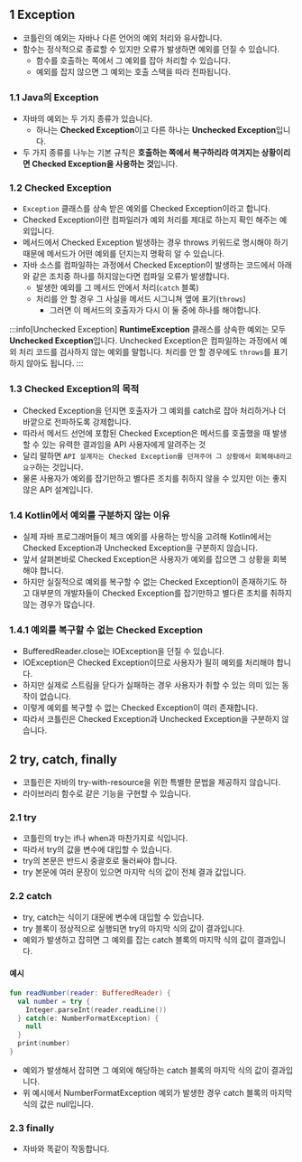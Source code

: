 ## 1 Exception

- 코틀린의 예외는 자바나 다른 언어의 예외 처리와 유사합니다.
- 함수는 정삭적으로 종료할 수 있지만 오류가 발생하면 예외를 던질 수 있습니다.
	- 함수를 호출하는 쪽에서 그 예외를 잡아 처리할 수 있습니다.
	- 예외를 잡지 않으면 그 예외는 호출 스택을 따라 전파됩니다.

### 1.1 Java의 Exception

- 자바의 예외는 두 가지 종류가 있습니다.
	- 하나는 **Checked Exception**이고 다른 하나는 **Unchecked Exception**입니다.
- 두 가지 종류를 나누는 기본 규칙은 **호출하는 쪽에서 복구하리라 여겨지는 상황이리면 Checked Exception을 사용하는 것**입니다.

### 1.2 Checked Exception

- `Exception` 클래스를 상속 받은 예외를 Checked Exception이라고 합니다.
- Checked Exception이란 컴파일러가 예외 처리를 제대로 하는지 확인 해주는 예외입니다.
- 메서드에서 Checked Exception 발생하는 경우 throws 키워드로 명시해야 하기 때문에 메서드가 어떤 예외를 던지는지 명확히 알 수 있습니다.
- 자바 소스를 컴파일하는 과정에서 Checked Exception이 발생하는 코드에서 아래와 같은 조치중 하나를 하지않는다면 컴파일 오류가 발생합니다.
	- 발생한 예외를 그 메서드 안에서 처리(`catch` 블록)
	- 처리를 안 할 경우 그 사실을 메서드 시그니쳐 옆에 표기(`throws`)
		- 그러면 이 메서드의 호출자가 다시 이 둘 중에 하나를 해야합니다.

:::info[Unchecked Exception]
**RuntimeException** 클래스를 상속한 예외는 모두 **Unchecked Exception**입니다. Unchecked Exception은 컴파일하는 과정에서 예외 처리 코드를 검사하지 않는 예외를
말헙니다.
처리를 안 할 경우에도 `throws`를 표기하지 않아도 됩니다.
:::

### 1.3 Checked Exception의 목적

- Checked Exception을 던지면 호출자가 그 예외를 catch로 잡아 처리하거나 더 바깥으로 전파하도록 강제합니다.
- 따라서 메서드 선언에 포함된 Checked Exception은 메서드를 호출했을 때 발생할 수 있는 유력한 결과임을 API 사용자에게 알려주는 것
- 달리 말하면 `API 설계자는 Checked Exception를 던져주어 그 상황에서 회복해내라고 요구`하는 것입니다.
- 물론 사용자가 예외를 잡기만하고 별다른 조치를 취하지 않을 수 있지만 이는 좋지 않은 API 설계입니다.

### 1.4 Kotlin에서 예외를 구분하지 않는 이유

- 실제 자바 프로그래머들이 체크 예외를 사용하는 방식을 고려해 Kotlin에서는 Checked Exception과 Unchecked Exception을 구분하지 않습니다.
- 앞서 살펴본바로 Checked Exception은 사용자가 예외를 잡으면 그 상황을 회복해야 합니다.
- 하지만 실질적으로 예외를 복구할 수 없는 Checked Exception이 존재하기도 하고 대부분의 개발자들이 Checked Exception를 잡기만하고 별다른 조치를 취하지 않는 경우가 많습니다.

### 1.4.1 예외를 복구할 수 없는 Checked Exception

- BufferedReader.close는 IOException을 던질 수 있습니다.
- IOException은 Checked Exception이므로 사용자가 필히 예외를 처리해야 합니다.
- 하지만 실제로 스트림을 닫다가 실패하는 경우 사용자가 취할 수 있는 의미 있는 동작이 없습니다.
- 이렇게 예외를 복구할 수 없는 Checked Exception이 여러 존재합니다.
- 따라서 코틀린은 Checked Exception과 Unchecked Exception을 구분하지 않습니다.

## 2 try, catch, finally

- 코틀린은 자바의 try-with-resource을 위한 특별한 문법을 제공하지 않습니다.
- 라이브러리 함수로 같은 기능을 구현할 수 있습니다.

### 2.1 try

- 코틀린의 try는 if나 when과 마찬가지로 식입니다.
- 따라서 try의 값을 변수에 대입할 수 있습니다.
- try의 본문은 반드시 중괄호로 둘러싸야 합니다.
- try 본문에 여러 문장이 있으면 마지막 식의 값이 전체 결과 값입니다.

### 2.2 catch

- try, catch는 식이기 대문에 변수에 대입할 수 있습니다.
- try 블록이 정상적으로 실행되면 try의 마지막 식의 값이 결과입니다.
- 예외가 발생하고 잡히면 그 예외를 잡는 catch 블록의 마지막 식의 값이 결과입니다.

#### 예시

```kotlin
fun readNumber(reader: BufferedReader) {
  val number = try {
    Integer.parseInt(reader.readLine())
  } catch(e: NumberFormatException) {
    null
  }
  print(number)
}
```

- 예외가 발생해서 잡히면 그 예외에 해당하는 catch 블록의 마지막 식의 값이 결과입니다.
- 위 예시에서 NumberFormatException 예외가 발생한 경우 catch 블록의 마지막 식의 값은 null입니다.


### 2.3 finally

- 자바와 똑같이 작동합니다.